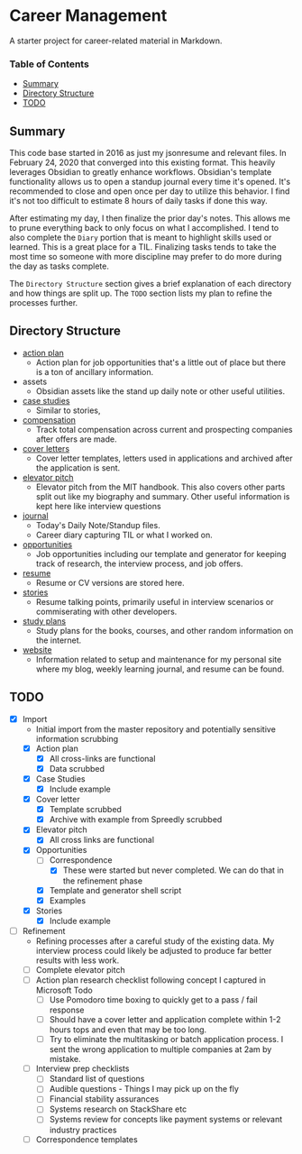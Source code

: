 # Career Management

A starter project for career-related material in Markdown.

### Table of Contents

* [Summary](#summary)
* [Directory Structure](#directory-structure)
* [TODO](#todo)

## Summary

This code base started in 2016 as just my jsonresume and relevant files. In February 24, 2020 that converged into this existing format.
This heavily leverages Obsidian to greatly enhance workflows. Obsidian's template functionality allows us to open a standup journal every time it's opened.
It's recommended to close and open once per day to utilize this behavior. I find it's not too difficult to estimate 8 hours of daily tasks if done this way.

After estimating my day, I then finalize the prior day's notes. This allows me to prune everything back to only focus on what I accomplished.
I tend to also complete the `Diary` portion that is meant to highlight skills used or learned. This is a great place for a TIL.
Finalizing tasks tends to take the most time so someone with more discipline may prefer to do more during the day as tasks complete.

The `Directory Structure` section gives a brief explanation of each directory and how things are split up.
The `TODO` section lists my plan to refine the processes further.

## Directory Structure

* [action plan](action%20plan/index.md)
    * Action plan for job opportunities that's a little out of place but there is a ton of ancillary information.
* assets
    * Obsidian assets like the stand up daily note or other useful utilities.
* [case studies](case%20studies/index.md)
    * Similar to stories, 
* [compensation](compensation/index.md)
    * Track total compensation across current and prospecting companies after offers are made.
* [cover letters](cover%20letters/index.md)
    * Cover letter templates, letters used in applications and archived after the application is sent.
* [elevator pitch](elevator%20pitch/index.md)
    * Elevator pitch from the MIT handbook. This also covers other parts split out like my biography and summary. Other useful information is kept here like interview questions
* [journal](journal/index.md)
    * Today's Daily Note/Standup files.
    * Career diary capturing TIL or what I worked on.
* [opportunities](opportunities/index.md)
    * Job opportunities including our template and generator for keeping track of research, the interview process, and job offers.
* [resume](resume/index.md)
    * Resume or CV versions are stored here.
* [stories](stories/index.md)
    * Resume talking points, primarily useful in interview scenarios or commiserating with other developers.
* [study plans](study%20plans/index.md)
    * Study plans for the books, courses, and other random information on the internet.
* [website](website/index.md)
    * Information related to setup and maintenance for my personal site where my blog, weekly learning journal, and resume can be found.

## TODO

* [x] Import
    * Initial import from the master repository and potentially sensitive information scrubbing
    * [x] Action plan
        * [x] All cross-links are functional
        * [x] Data scrubbed
    * [x] Case Studies
        * [x] Include example
    * [x] Cover letter
        * [x] Template scrubbed
        * [x] Archive with example from Spreedly scrubbed
    * [x] Elevator pitch
        * [x] All cross links are functional
    * [x] Opportunities
        * [ ] Correspondence
            * [x] These were started but never completed. We can do that in the refinement phase
        * [x] Template and generator shell script
        * [x] Examples
    * [x] Stories
        * [x] Include example
* [ ] Refinement
    * Refining processes after a careful study of the existing data. My interview process could likely be adjusted to produce far better results with less work.
    * [ ] Complete elevator pitch
    * [ ] Action plan research checklist following concept I captured in Microsoft Todo
        * [ ] Use Pomodoro time boxing to quickly get to a pass / fail response
        * [ ] Should have a cover letter and application complete within 1-2 hours tops and even that may be too long.
        * [ ] Try to eliminate the multitasking or batch application process. I sent the wrong application to multiple companies at 2am by mistake.
    * [ ] Interview prep checklists
        * [ ] Standard list of questions
        * [ ] Audible questions - Things I may pick up on the fly
        * [ ] Financial stability assurances
        * [ ] Systems research on StackShare etc
        * [ ] Systems review for concepts like payment systems or relevant industry practices
    * [ ] Correspondence templates
